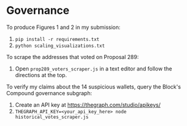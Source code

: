 # Governance

To produce Figures 1 and 2 in my submission:
1. `pip install -r requirements.txt`
2. `python scaling_visualizations.txt`

To scrape the addresses that voted on Proposal 289:
1. Open `prop289_voters_scraper.js` in a text editor and follow the directions at the top.

To verify my claims about the 14 suspicious wallets, query the Block's Compound governance subgraph:
1. Create an API key at https://thegraph.com/studio/apikeys/
2. `THEGRAPH_API_KEY=<your_api_key_here> node historical_votes_scraper.js`
